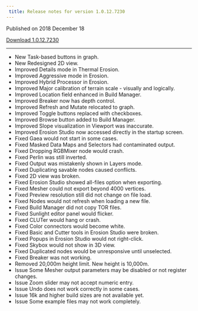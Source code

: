 ```yaml
---
 title: Release notes for version 1.0.12.7230
---
```


Published on 2018 December 18

<a href="http://medium.com/quadspinner/" class="btn btn-sm btn-primary">Download 1.0.12.7230</a>

***

<ul class="changelog">
<li class="new"><span>New</span>  Task-based buttons in graph.</li>
<li class="new"><span>New</span>  Redesigned 2D view.</li>
<li class="improved"><span>Improved</span>  Details mode in Thermal Erosion.</li>
<li class="improved"><span>Improved</span>  Aggressive mode in Erosion.</li>
<li class="improved"><span>Improved</span>  Hybrid Processor in Erosion.</li>
<li class="improved"><span>Improved</span>  Major calibration of terrain scale - visually and logically.</li>
<li class="improved"><span>Improved</span>  Location field enhanced in Build Manager.</li>
<li class="improved"><span>Improved</span>  Breaker now has depth control.</li>
<li class="improved"><span>Improved</span>  Refresh and Mutate relocated to graph.</li>
<li class="improved"><span>Improved</span>  Toggle buttons replaced with checkboxes.</li>
<li class="improved"><span>Improved</span>  Browse button added to Build Manager.</li>
<li class="improved"><span>Improved</span>  Slope visualization in Viewport was inaccurate.</li>
<li class="improved"><span>Improved</span>  Erosion Studio now accessed directly in the startup screen.</li>
<li class="fixed"><span>Fixed</span>  Gaea would not start in some cases.</li>
<li class="fixed"><span>Fixed</span>  Masked Data Maps and Selectors had contaminated output.</li>
<li class="fixed"><span>Fixed</span>  Dropping RGBMixer node would crash.</li>
<li class="fixed"><span>Fixed</span>  Perlin was still inverted.</li>
<li class="fixed"><span>Fixed</span>  Output was mistakenly shown in Layers mode.</li>
<li class="fixed"><span>Fixed</span>  Duplicating savable nodes caused conflicts.</li>
<li class="fixed"><span>Fixed</span>  2D view was broken.</li>
<li class="fixed"><span>Fixed</span>  Erosion Studio showed all-files option when exporting.</li>
<li class="fixed"><span>Fixed</span>  Mesher could not export beyond 4000 vertices.</li>
<li class="fixed"><span>Fixed</span>  Preview resolution still did not change on file load.</li>
<li class="fixed"><span>Fixed</span>  Nodes would not refresh when loading a new file.</li>
<li class="fixed"><span>Fixed</span>  Build Manager did not copy TOR files.</li>
<li class="fixed"><span>Fixed</span>  Sunlight editor panel would flicker.</li>
<li class="fixed"><span>Fixed</span>  CLUTer would hang or crash.</li>
<li class="fixed"><span>Fixed</span>  Color connectors would become white.</li>
<li class="fixed"><span>Fixed</span>  Basic and Cutter tools in Erosion Studio were broken.</li>
<li class="fixed"><span>Fixed</span>  Popups in Erosion Studio would not right-click.</li>
<li class="fixed"><span>Fixed</span>  Skybox would not show in 3D view.</li>
<li class="fixed"><span>Fixed</span>  Duplicated nodes would be unresponsive until unselected.</li>
<li class="fixed"><span>Fixed</span>  Breaker was not working.</li>
<li class="removed"><span>Removed</span>  20,000m height limit. New height is 10,000m.</li>
<li class="issue"><span>Issue</span>  Some Mesher output parameters may be disabled or not register changes.</li>
<li class="issue"><span>Issue</span>  Zoom slider may not accept numeric entry.</li>
<li class="issue"><span>Issue</span>  Undo does not work correctly in some cases.</li>
<li class="issue"><span>Issue</span>  16k and higher build sizes are not available yet.</li>
<li class="issue"><span>Issue</span>  Some example files may not work completely.</li>
</ul>
